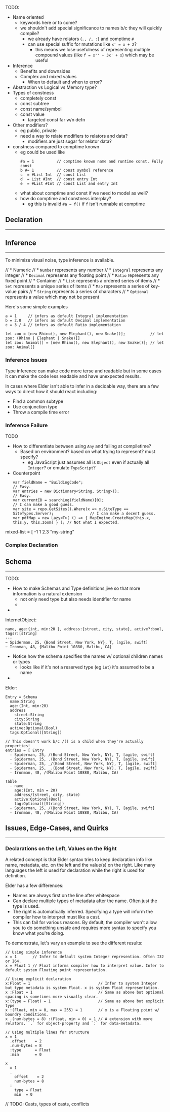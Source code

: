 
TODO:
* Name oriented
  * keywords here or to come?
  * we shouldn't add special significance to names b/c they will quickly compile?
    * we already have relators (`., /, :`) and comptime `#`
    * can use special suffix for mutations like `x' = x + 2`?
      * this means we lose usefulness of representing multiple compound values (like `f = x'' + 3x' + x`) which may be useful
* Inference
  * Benefits and downsides
  * Complex and mixed values
    * When to default and when to error?
* Abstraction vs Logical vs Memory type?
* Types of constness
  * completely const
  * const subtree
  * const name/symbol
  * const value
    * targeted const far w/n defn
* Other modifiers?
  * eg public, private
  * need a way to relate modifiers to relators and data?
    * modifiers are just sugar for relator data?
* constness compared to comptime known
  * eg could be used like
    ```
    #a = 1          // comptime known name and runtime const. Fully const
    b #= 1          // const symbol reference
    c  = #List Int  // const List
    d  = List #Int  // const entry Int
    e  = #List #Int // const List and entry Int
    ```
  * what about comptime and const if we need to model as well?
  * how do comptime and constness interplay?
    * eg this is invalid `#a = f()` if `f` isn't runnable at comptime

## Declaration
------------------------------------------------------------------------------------------------------------

## Inference
------------------------------------------------------------------------------------------------------------

To minimize visual noise, type inference is available.

//     * Numeric
//       * `Number` represents any number
//       * `Integral` represents any integer
//       * `Decimal` represents any floating point
//       * `Ratio` represents any fixed point
//     * Container
//       * `List` represents a ordered series of items
//       * `Set` represents a unique series of items
//       * `Map` represents a series of key-value pairs
//       * `String` represents a series of characters
//       * `Optional` represents a value which may not be present

Here's some simple examples
```
a = 1     // infers as default Integral implementation
b = 2.0   // infers as default Decimal implementation
c = 3 / 4 // infers as default Ratio implementation
```


```
let zoo = [new Rhino(), new Elephant(), new Snake()];           // let zoo: (Rhino | Elephant | Snake)[]
let zoo: Animal[] = [new Rhino(), new Elephant(), new Snake()]; // let zoo: Animal[]
```

### Inference Issues

Type inference can make code more terse and readable but in some cases it can make the code less readable and have unexpected results. 

In cases where Elder isn't able to infer in a decidable way, there are a few ways to direct how it should react including:
* Find a common subtype
* Use conjunction type
* Throw a compile time error

### Inference Failure

TODO
* How to differentiate between using `Any` and failing at compiletime?
  * Based on environment? based on what trying to represent? must specify?
    * eg JavaScript just assumes all is `Object` even if actually all `Integer`? or emulate `TypeScript`?
* Counterpoint
  ```
  var fieldName = "BuildingCode";                                                       // Easy.
  var entries = new Dictionary<String, String>();                                       // Easy.
  var currentID = searchLog(fieldName)[0];                                              // I can make a good guess.
  var site = repo.GetSites().Where(x => x.SiteType == SiteTypes.Server);                // I can make a decent guess.
  var pdfMap = new Lazy<T>( () => { MapEngine.CreateMap(this.x, this.y, this.zoom) } ); // Not what I expected.
  ```

mixed-list = [
  -1
  1
  2.3 
  "my-string"

### Complex Declaration

## Schema
------------------------------------------------------------------------------------------------------------

TODO:
* How to make Schemas and Type definitions jive so that more information is a natural extension
  * not only need type but also needs identifier for name
  * 
* 

InternetObject:
```
name, age:{int, min:20 }, address:{street, city, state}, active?:bool, tags?:[string]
---
~ Spiderman, 25, {Bond Street, New York, NY}, T, [agile, swift]
~ Ironman, 48, {Malibu Point 10880, Malibu, CA}
```
* Notice how the schema specifies the names w/ optional children names or types
  * looks like if it's not a reserved type (eg `int`) it's assumed to be a name
* 

Elder:
```
Entry = Schema
  name:String
  age:(Int, min:20)
  address
    street:String
    city:String
    state:String
  active:Optional(Bool)
  tags:Optional([String])

// This doesn't work b/c /() is a child when they're actually properties!
entries = [ Entry
  - Spiderman, 25, /(Bond Street, New York, NY), T, [agile, swift]
  - Spiderman, 25, .(Bond Street, New York, NY), T, [agile, swift]
  - Spiderman, 25, _/(Bond Street, New York, NY), T, [agile, swift]
  - Spiderman, 25, _.(Bond Street, New York, NY), T, [agile, swift]
  - Ironman, 48, /(Malibu Point 10880, Malibu, CA)
```

```
Table
  - name
    age:(Int, min = 20)
    address/(street, city, state)
    active:Optional(Bool)
    tag:Optional([String])
  - Spiderman, 25, /(Bond Street, New York, NY), T, [agile, swift]
  - Ironman, 48, /(Malibu Point 10880, Malibu, CA)
```

## Issues, Edge-Cases, and Quirks
------------------------------------------------------------------------------------------------------------

### Declarations on the Left, Values on the Right

A related concept is that Elder syntax tries to keep declaration info like name, metadata, etc. on the left and the value(s) on the right. Like many languages the left is used for declaration while the right is used for definition.

Elder has a few differences:
* Names are always first on the line after whitespace
* Can declare multiple types of metadata after the name. Often just the type is used.
* The right is automatically inferred. Specifying a type will inform the compiler how to interpret must like a cast.
* This can fail for various reasons. By default, the compiler won't allow you to do something unsafe and requires more syntax to specify you know what you're doing.

To demonstrate, let's vary an example to see the different results:
```
// Using simple inference
x = 1       // Infer to default system Integer represention. Often I32 or I64.
x = Float 1 // Float informs compiler how to interpret value. Infer to default system Floating point representation.

// Using explicit declaration
x:Float = 1                              // Infer to system Integer but type metadata is system Float. x is system Float representation.
x :Float = 1                             // Same as above but optional spacing is sometimes more visually clear.
x:(type = Float) = 1                     // Same as above but explicit type
x :(Float, min = 0, max = 255) = 1       // x is a Floating point w/ boundry conditions.
x .(num-bytes = 8) :(Float, min = 0) = 1 // A extension with more relators. `.` for object-property and `:` for data-metadata.

// Using multiple lines for structure
x = 1
  .offset    = 2
  .num-bytes = 8
  :type      = Float
  :min       = 0

x
  = 1
  .
    offset    = 2
    num-bytes = 8
  :
    type = Float
    min  = 0
```

// TODO: Casts, types of casts, conflicts
